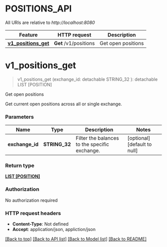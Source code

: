 # POSITIONS_API

All URIs are relative to *http://localhost:8080*

Feature | HTTP request | Description
------------- | ------------- | -------------
[**v1_positions_get**](POSITIONS_API.md#v1_positions_get) | **Get** /v1/positions | Get open positions


# **v1_positions_get**
> v1_positions_get (exchange_id:  detachable STRING_32 ): detachable LIST [POSITION]
	

Get open positions

Get current open positions across all or single exchange.


### Parameters

Name | Type | Description  | Notes
------------- | ------------- | ------------- | -------------
 **exchange_id** | **STRING_32**| Filter the balances to the specific exchange. | [optional] [default to null]

### Return type

[**LIST [POSITION]**](Position.md)

### Authorization

No authorization required

### HTTP request headers

 - **Content-Type**: Not defined
 - **Accept**: application/json, appliction/json

[[Back to top]](#) [[Back to API list]](../README.md#documentation-for-api-endpoints) [[Back to Model list]](../README.md#documentation-for-models) [[Back to README]](../README.md)

